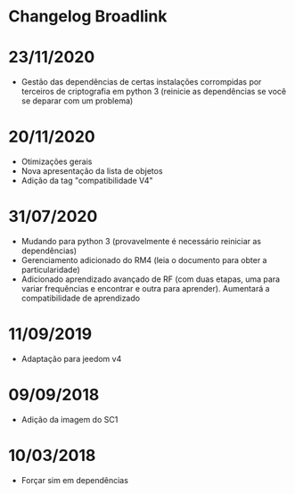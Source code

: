 # Changelog Broadlink

# 23/11/2020

- Gestão das dependências de certas instalações corrompidas por terceiros de criptografia em python 3 (reinicie as dependências se você se deparar com um problema)

# 20/11/2020

- Otimizações gerais
- Nova apresentação da lista de objetos
- Adição da tag "compatibilidade V4"

# 31/07/2020

- Mudando para python 3 (provavelmente é necessário reiniciar as dependências)
- Gerenciamento adicionado do RM4 (leia o documento para obter a particularidade)
- Adicionado aprendizado avançado de RF (com duas etapas, uma para variar frequências e encontrar e outra para aprender). Aumentará a compatibilidade de aprendizado


# 11/09/2019

- Adaptação para jeedom v4

# 09/09/2018

- Adição da imagem do SC1

# 10/03/2018

- Forçar sim em dependências
